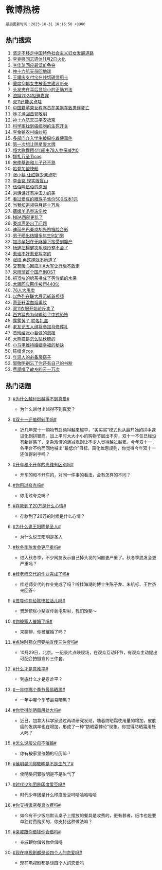 # 微博热榜

`最后更新时间：2023-10-31 16:16:50 +0800`

## 热门搜索

1. [坚定不移走中国特色社会主义妇女发展道路](https://m.weibo.cn/search?containerid=100103type%3D1%26t%3D10%26q%3D%23%E5%9D%9A%E5%AE%9A%E4%B8%8D%E7%A7%BB%E8%B5%B0%E4%B8%AD%E5%9B%BD%E7%89%B9%E8%89%B2%E7%A4%BE%E4%BC%9A%E4%B8%BB%E4%B9%89%E5%A6%87%E5%A5%B3%E5%8F%91%E5%B1%95%E9%81%93%E8%B7%AF%23&stream_entry_id=51&isnewpage=1&extparam=seat%3D1%26filter_type%3Drealtimehot%26dgr%3D0%26stream_entry_id%3D51%26q%3D%2523%25E5%259D%259A%25E5%25AE%259A%25E4%25B8%258D%25E7%25A7%25BB%25E8%25B5%25B0%25E4%25B8%25AD%25E5%259B%25BD%25E7%2589%25B9%25E8%2589%25B2%25E7%25A4%25BE%25E4%25BC%259A%25E4%25B8%25BB%25E4%25B9%2589%25E5%25A6%2587%25E5%25A5%25B3%25E5%258F%2591%25E5%25B1%2595%25E9%2581%2593%25E8%25B7%25AF%2523%26c_type%3D51%26pos%3D0%26cate%3D10103%26display_time%3D1698740208%26pre_seqid%3D169874020829501622756)
1. [李克强同志遗体11月2日火化](https://m.weibo.cn/search?containerid=100103type%3D1%26t%3D10%26q%3D%23%E6%9D%8E%E5%85%8B%E5%BC%BA%E5%90%8C%E5%BF%97%E9%81%97%E4%BD%9311%E6%9C%882%E6%97%A5%E7%81%AB%E5%8C%96%23&stream_entry_id=31&isnewpage=1&extparam=seat%3D1%26band_rank%3D1%26q%3D%2523%25E6%259D%258E%25E5%2585%258B%25E5%25BC%25BA%25E5%2590%258C%25E5%25BF%2597%25E9%2581%2597%25E4%25BD%259311%25E6%259C%25882%25E6%2597%25A5%25E7%2581%25AB%25E5%258C%2596%2523%26c_type%3D31%26lcate%3D5001%26cate%3D5001%26filter_type%3Drealtimehot%26stream_entry_id%3D31%26flag%3D16%26dgr%3D0%26realpos%3D1%26pos%3D0%26display_time%3D1698740208%26pre_seqid%3D169874020829501622756)
1. [李佳琦回应最低价争夺](https://m.weibo.cn/search?containerid=100103type%3D1%26t%3D10%26q%3D%23%E6%9D%8E%E4%BD%B3%E7%90%A6%E5%9B%9E%E5%BA%94%E6%9C%80%E4%BD%8E%E4%BB%B7%E4%BA%89%E5%A4%BA%23&stream_entry_id=31&isnewpage=1&extparam=seat%3D1%26band_rank%3D2%26q%3D%2523%25E6%259D%258E%25E4%25BD%25B3%25E7%2590%25A6%25E5%259B%259E%25E5%25BA%2594%25E6%259C%2580%25E4%25BD%258E%25E4%25BB%25B7%25E4%25BA%2589%25E5%25A4%25BA%2523%26c_type%3D31%26lcate%3D5001%26cate%3D5001%26filter_type%3Drealtimehot%26stream_entry_id%3D31%26flag%3D2%26dgr%3D0%26realpos%3D2%26pos%3D1%26display_time%3D1698740208%26pre_seqid%3D169874020829501622756)
1. [神十六航天员回地球](https://m.weibo.cn/search?containerid=100103type%3D1%26t%3D10%26q%3D%23%E7%A5%9E%E5%8D%81%E5%85%AD%E8%88%AA%E5%A4%A9%E5%91%98%E5%9B%9E%E5%9C%B0%E7%90%83%23&stream_entry_id=31&isnewpage=1&extparam=seat%3D1%26band_rank%3D3%26q%3D%2523%25E7%25A5%259E%25E5%258D%2581%25E5%2585%25AD%25E8%2588%25AA%25E5%25A4%25A9%25E5%2591%2598%25E5%259B%259E%25E5%259C%25B0%25E7%2590%2583%2523%26c_type%3D31%26lcate%3D5001%26cate%3D5001%26filter_type%3Drealtimehot%26stream_entry_id%3D31%26flag%3D0%26dgr%3D0%26realpos%3D3%26pos%3D2%26display_time%3D1698740208%26pre_seqid%3D169874020829501622756)
1. [王耀庆支付宝在线切磋信用卡](https://m.weibo.cn/search?containerid=100103type%3D1%26t%3D10%26q%3D%23%E7%8E%8B%E8%80%80%E5%BA%86%E6%94%AF%E4%BB%98%E5%AE%9D%E5%9C%A8%E7%BA%BF%E5%88%87%E7%A3%8B%E4%BF%A1%E7%94%A8%E5%8D%A1%23&stream_entry_id=31&isnewpage=1&extparam=seat%3D1%26band_rank%3D4%26stream_entry_id%3D31%26is_ad_pos%3D1%26c_type%3D31%26topic_ad%3D1%26lcate%3D5001%26cate%3D5001%26q%3D%2523%25E7%258E%258B%25E8%2580%2580%25E5%25BA%2586%25E6%2594%25AF%25E4%25BB%2598%25E5%25AE%259D%25E5%259C%25A8%25E7%25BA%25BF%25E5%2588%2587%25E7%25A3%258B%25E4%25BF%25A1%25E7%2594%25A8%25E5%258D%25A1%2523%26dgr%3D0%26filter_type%3Drealtimehot%26adid%3D209726%26pos%3D3%26display_time%3D1698740208%26pre_seqid%3D169874020829501622756)
1. [重度抑郁女生被医生建议断亲](https://m.weibo.cn/search?containerid=100103type%3D1%26t%3D10%26q%3D%23%E9%87%8D%E5%BA%A6%E6%8A%91%E9%83%81%E5%A5%B3%E7%94%9F%E8%A2%AB%E5%8C%BB%E7%94%9F%E5%BB%BA%E8%AE%AE%E6%96%AD%E4%BA%B2%23&stream_entry_id=31&isnewpage=1&extparam=seat%3D1%26band_rank%3D4%26q%3D%2523%25E9%2587%258D%25E5%25BA%25A6%25E6%258A%2591%25E9%2583%2581%25E5%25A5%25B3%25E7%2594%259F%25E8%25A2%25AB%25E5%258C%25BB%25E7%2594%259F%25E5%25BB%25BA%25E8%25AE%25AE%25E6%2596%25AD%25E4%25BA%25B2%2523%26c_type%3D31%26lcate%3D5001%26cate%3D5001%26filter_type%3Drealtimehot%26stream_entry_id%3D31%26flag%3D16%26dgr%3D0%26realpos%3D4%26pos%3D4%26display_time%3D1698740208%26pre_seqid%3D169874020829501622756)
1. [头发夹在耳后显脸小的正确方法](https://m.weibo.cn/search?containerid=100103type%3D1%26t%3D10%26q%3D%E5%A4%B4%E5%8F%91%E5%A4%B9%E5%9C%A8%E8%80%B3%E5%90%8E%E6%98%BE%E8%84%B8%E5%B0%8F%E7%9A%84%E6%AD%A3%E7%A1%AE%E6%96%B9%E6%B3%95&stream_entry_id=31&isnewpage=1&extparam=seat%3D1%26band_rank%3D5%26q%3D%25E5%25A4%25B4%25E5%258F%2591%25E5%25A4%25B9%25E5%259C%25A8%25E8%2580%25B3%25E5%2590%258E%25E6%2598%25BE%25E8%2584%25B8%25E5%25B0%258F%25E7%259A%2584%25E6%25AD%25A3%25E7%25A1%25AE%25E6%2596%25B9%25E6%25B3%2595%26c_type%3D31%26lcate%3D5001%26cate%3D5001%26filter_type%3Drealtimehot%26stream_entry_id%3D31%26flag%3D16%26dgr%3D0%26realpos%3D5%26pos%3D5%26display_time%3D1698740208%26pre_seqid%3D169874020829501622756)
1. [浪姐2024拟邀嘉宾](https://m.weibo.cn/search?containerid=100103type%3D1%26t%3D10%26q%3D%E6%B5%AA%E5%A7%902024%E6%8B%9F%E9%82%80%E5%98%89%E5%AE%BE&stream_entry_id=31&isnewpage=1&extparam=seat%3D1%26band_rank%3D6%26q%3D%25E6%25B5%25AA%25E5%25A7%25902024%25E6%258B%259F%25E9%2582%2580%25E5%2598%2589%25E5%25AE%25BE%26c_type%3D31%26lcate%3D5001%26cate%3D5001%26filter_type%3Drealtimehot%26stream_entry_id%3D31%26flag%3D1%26dgr%3D0%26realpos%3D6%26pos%3D6%26display_time%3D1698740208%26pre_seqid%3D169874020829501622756)
1. [双11还能买点啥](https://m.weibo.cn/search?containerid=100103type%3D1%26t%3D10%26q%3D%23%E5%8F%8C11%E8%BF%98%E8%83%BD%E4%B9%B0%E7%82%B9%E5%95%A5%23&stream_entry_id=31&isnewpage=1&extparam=seat%3D1%26band_rank%3D7%26stream_entry_id%3D31%26is_ad_pos%3D1%26c_type%3D31%26topic_ad%3D1%26lcate%3D5001%26cate%3D5001%26q%3D%2523%25E5%258F%258C11%25E8%25BF%2598%25E8%2583%25BD%25E4%25B9%25B0%25E7%2582%25B9%25E5%2595%25A5%2523%26dgr%3D0%26filter_type%3Drealtimehot%26adid%3D209802%26pos%3D7%26display_time%3D1698740208%26pre_seqid%3D169874020829501622756)
1. [中国籍苹果女程序员在美飙车致男伴死亡](https://m.weibo.cn/search?containerid=100103type%3D1%26t%3D10%26q%3D%23%E4%B8%AD%E5%9B%BD%E7%B1%8D%E8%8B%B9%E6%9E%9C%E5%A5%B3%E7%A8%8B%E5%BA%8F%E5%91%98%E5%9C%A8%E7%BE%8E%E9%A3%99%E8%BD%A6%E8%87%B4%E7%94%B7%E4%BC%B4%E6%AD%BB%E4%BA%A1%23&stream_entry_id=31&isnewpage=1&extparam=seat%3D1%26band_rank%3D7%26q%3D%2523%25E4%25B8%25AD%25E5%259B%25BD%25E7%25B1%258D%25E8%258B%25B9%25E6%259E%259C%25E5%25A5%25B3%25E7%25A8%258B%25E5%25BA%258F%25E5%2591%2598%25E5%259C%25A8%25E7%25BE%258E%25E9%25A3%2599%25E8%25BD%25A6%25E8%2587%25B4%25E7%2594%25B7%25E4%25BC%25B4%25E6%25AD%25BB%25E4%25BA%25A1%2523%26c_type%3D31%26lcate%3D5001%26cate%3D5001%26filter_type%3Drealtimehot%26stream_entry_id%3D31%26flag%3D0%26dgr%3D0%26realpos%3D7%26pos%3D8%26display_time%3D1698740208%26pre_seqid%3D169874020829501622756)
1. [林子烨回击郭敬明](https://m.weibo.cn/search?containerid=100103type%3D1%26t%3D10%26q%3D%23%E6%9E%97%E5%AD%90%E7%83%A8%E5%9B%9E%E5%87%BB%E9%83%AD%E6%95%AC%E6%98%8E%23&stream_entry_id=31&isnewpage=1&extparam=seat%3D1%26band_rank%3D8%26q%3D%2523%25E6%259E%2597%25E5%25AD%2590%25E7%2583%25A8%25E5%259B%259E%25E5%2587%25BB%25E9%2583%25AD%25E6%2595%25AC%25E6%2598%258E%2523%26c_type%3D31%26lcate%3D5001%26cate%3D5001%26filter_type%3Drealtimehot%26stream_entry_id%3D31%26flag%3D1%26dgr%3D0%26realpos%3D8%26pos%3D9%26display_time%3D1698740208%26pre_seqid%3D169874020829501622756)
1. [神十六航天员平安抵京](https://m.weibo.cn/search?containerid=100103type%3D1%26t%3D10%26q%3D%23%E7%A5%9E%E5%8D%81%E5%85%AD%E8%88%AA%E5%A4%A9%E5%91%98%E5%B9%B3%E5%AE%89%E6%8A%B5%E4%BA%AC%23&stream_entry_id=31&isnewpage=1&extparam=seat%3D1%26band_rank%3D9%26q%3D%2523%25E7%25A5%259E%25E5%258D%2581%25E5%2585%25AD%25E8%2588%25AA%25E5%25A4%25A9%25E5%2591%2598%25E5%25B9%25B3%25E5%25AE%2589%25E6%258A%25B5%25E4%25BA%25AC%2523%26c_type%3D31%26lcate%3D5001%26cate%3D5001%26filter_type%3Drealtimehot%26stream_entry_id%3D31%26flag%3D1%26dgr%3D0%26realpos%3D9%26pos%3D10%26display_time%3D1698740208%26pre_seqid%3D169874020829501622756)
1. [科学家找到癌细胞的生死开关](https://m.weibo.cn/search?containerid=100103type%3D1%26t%3D10%26q%3D%23%E7%A7%91%E5%AD%A6%E5%AE%B6%E6%89%BE%E5%88%B0%E7%99%8C%E7%BB%86%E8%83%9E%E7%9A%84%E7%94%9F%E6%AD%BB%E5%BC%80%E5%85%B3%23&stream_entry_id=31&isnewpage=1&extparam=seat%3D1%26band_rank%3D10%26q%3D%2523%25E7%25A7%2591%25E5%25AD%25A6%25E5%25AE%25B6%25E6%2589%25BE%25E5%2588%25B0%25E7%2599%258C%25E7%25BB%2586%25E8%2583%259E%25E7%259A%2584%25E7%2594%259F%25E6%25AD%25BB%25E5%25BC%2580%25E5%2585%25B3%2523%26c_type%3D31%26lcate%3D5001%26cate%3D5001%26filter_type%3Drealtimehot%26stream_entry_id%3D31%26flag%3D0%26dgr%3D0%26realpos%3D10%26pos%3D11%26display_time%3D1698740208%26pre_seqid%3D169874020829501622756)
1. [李金铭农村婚纱照](https://m.weibo.cn/search?containerid=100103type%3D1%26t%3D10%26q%3D%23%E6%9D%8E%E9%87%91%E9%93%AD%E5%86%9C%E6%9D%91%E5%A9%9A%E7%BA%B1%E7%85%A7%23&stream_entry_id=31&isnewpage=1&extparam=seat%3D1%26band_rank%3D11%26q%3D%2523%25E6%259D%258E%25E9%2587%2591%25E9%2593%25AD%25E5%2586%259C%25E6%259D%2591%25E5%25A9%259A%25E7%25BA%25B1%25E7%2585%25A7%2523%26c_type%3D31%26lcate%3D5001%26cate%3D5001%26filter_type%3Drealtimehot%26stream_entry_id%3D31%26flag%3D2%26dgr%3D0%26realpos%3D11%26pos%3D12%26display_time%3D1698740208%26pre_seqid%3D169874020829501622756)
1. [多部门介入学生被逼吃粪便事件](https://m.weibo.cn/search?containerid=100103type%3D1%26t%3D10%26q%3D%23%E5%A4%9A%E9%83%A8%E9%97%A8%E4%BB%8B%E5%85%A5%E5%AD%A6%E7%94%9F%E8%A2%AB%E9%80%BC%E5%90%83%E7%B2%AA%E4%BE%BF%E4%BA%8B%E4%BB%B6%23&stream_entry_id=31&isnewpage=1&extparam=seat%3D1%26band_rank%3D12%26q%3D%2523%25E5%25A4%259A%25E9%2583%25A8%25E9%2597%25A8%25E4%25BB%258B%25E5%2585%25A5%25E5%25AD%25A6%25E7%2594%259F%25E8%25A2%25AB%25E9%2580%25BC%25E5%2590%2583%25E7%25B2%25AA%25E4%25BE%25BF%25E4%25BA%258B%25E4%25BB%25B6%2523%26c_type%3D31%26lcate%3D5001%26cate%3D5001%26filter_type%3Drealtimehot%26stream_entry_id%3D31%26flag%3D2%26dgr%3D0%26realpos%3D12%26pos%3D13%26display_time%3D1698740208%26pre_seqid%3D169874020829501622756)
1. [第一次想让明星耍大牌](https://m.weibo.cn/search?containerid=100103type%3D1%26t%3D10%26q%3D%23%E7%AC%AC%E4%B8%80%E6%AC%A1%E6%83%B3%E8%AE%A9%E6%98%8E%E6%98%9F%E8%80%8D%E5%A4%A7%E7%89%8C%23&stream_entry_id=31&isnewpage=1&extparam=seat%3D1%26band_rank%3D13%26q%3D%2523%25E7%25AC%25AC%25E4%25B8%2580%25E6%25AC%25A1%25E6%2583%25B3%25E8%25AE%25A9%25E6%2598%258E%25E6%2598%259F%25E8%2580%258D%25E5%25A4%25A7%25E7%2589%258C%2523%26c_type%3D31%26lcate%3D5001%26cate%3D5001%26filter_type%3Drealtimehot%26stream_entry_id%3D31%26flag%3D2%26dgr%3D0%26realpos%3D13%26pos%3D14%26display_time%3D1698740208%26pre_seqid%3D169874020829501622756)
1. [恒大歌舞团4年间由78人参保减为0](https://m.weibo.cn/search?containerid=100103type%3D1%26t%3D10%26q%3D%23%E6%81%92%E5%A4%A7%E6%AD%8C%E8%88%9E%E5%9B%A24%E5%B9%B4%E9%97%B4%E7%94%B178%E4%BA%BA%E5%8F%82%E4%BF%9D%E5%87%8F%E4%B8%BA0%23&stream_entry_id=31&isnewpage=1&extparam=seat%3D1%26band_rank%3D14%26q%3D%2523%25E6%2581%2592%25E5%25A4%25A7%25E6%25AD%258C%25E8%2588%259E%25E5%259B%25A24%25E5%25B9%25B4%25E9%2597%25B4%25E7%2594%25B178%25E4%25BA%25BA%25E5%258F%2582%25E4%25BF%259D%25E5%2587%258F%25E4%25B8%25BA0%2523%26c_type%3D31%26lcate%3D5001%26cate%3D5001%26filter_type%3Drealtimehot%26stream_entry_id%3D31%26flag%3D1%26dgr%3D0%26realpos%3D14%26pos%3D15%26display_time%3D1698740208%26pre_seqid%3D169874020829501622756)
1. [娜扎万圣节cos](https://m.weibo.cn/search?containerid=100103type%3D1%26t%3D10%26q%3D%23%E5%A8%9C%E6%89%8E%E4%B8%87%E5%9C%A3%E8%8A%82cos%23&stream_entry_id=31&isnewpage=1&extparam=seat%3D1%26band_rank%3D15%26q%3D%2523%25E5%25A8%259C%25E6%2589%258E%25E4%25B8%2587%25E5%259C%25A3%25E8%258A%2582cos%2523%26c_type%3D31%26lcate%3D5001%26cate%3D5001%26filter_type%3Drealtimehot%26stream_entry_id%3D31%26flag%3D1%26dgr%3D0%26realpos%3D15%26pos%3D16%26display_time%3D1698740208%26pre_seqid%3D169874020829501622756)
1. [宋仲基说和儿子还不熟](https://m.weibo.cn/search?containerid=100103type%3D1%26t%3D10%26q%3D%23%E5%AE%8B%E4%BB%B2%E5%9F%BA%E8%AF%B4%E5%92%8C%E5%84%BF%E5%AD%90%E8%BF%98%E4%B8%8D%E7%86%9F%23&stream_entry_id=31&isnewpage=1&extparam=seat%3D1%26band_rank%3D16%26q%3D%2523%25E5%25AE%258B%25E4%25BB%25B2%25E5%259F%25BA%25E8%25AF%25B4%25E5%2592%258C%25E5%2584%25BF%25E5%25AD%2590%25E8%25BF%2598%25E4%25B8%258D%25E7%2586%259F%2523%26c_type%3D31%26lcate%3D5001%26cate%3D5001%26filter_type%3Drealtimehot%26stream_entry_id%3D31%26flag%3D2%26dgr%3D0%26realpos%3D16%26pos%3D17%26display_time%3D1698740208%26pre_seqid%3D169874020829501622756)
1. [哈登加盟快船](https://m.weibo.cn/search?containerid=100103type%3D1%26t%3D10%26q%3D%23%E5%93%88%E7%99%BB%E5%8A%A0%E7%9B%9F%E5%BF%AB%E8%88%B9%23&stream_entry_id=31&isnewpage=1&extparam=seat%3D1%26band_rank%3D17%26q%3D%2523%25E5%2593%2588%25E7%2599%25BB%25E5%258A%25A0%25E7%259B%259F%25E5%25BF%25AB%25E8%2588%25B9%2523%26c_type%3D31%26lcate%3D5001%26cate%3D5001%26filter_type%3Drealtimehot%26stream_entry_id%3D31%26flag%3D0%26dgr%3D0%26realpos%3D17%26pos%3D18%26display_time%3D1698740208%26pre_seqid%3D169874020829501622756)
1. [张小斐 让红姐少亲点吧](https://m.weibo.cn/search?containerid=100103type%3D1%26t%3D10%26q%3D%E5%BC%A0%E5%B0%8F%E6%96%90+%E8%AE%A9%E7%BA%A2%E5%A7%90%E5%B0%91%E4%BA%B2%E7%82%B9%E5%90%A7&stream_entry_id=31&isnewpage=1&extparam=seat%3D1%26band_rank%3D18%26q%3D%25E5%25BC%25A0%25E5%25B0%258F%25E6%2596%2590%2520%25E8%25AE%25A9%25E7%25BA%25A2%25E5%25A7%2590%25E5%25B0%2591%25E4%25BA%25B2%25E7%2582%25B9%25E5%2590%25A7%26c_type%3D31%26lcate%3D5001%26cate%3D5001%26filter_type%3Drealtimehot%26stream_entry_id%3D31%26flag%3D0%26dgr%3D0%26realpos%3D18%26pos%3D19%26display_time%3D1698740208%26pre_seqid%3D169874020829501622756)
1. [李金铭 现实版盲山](https://m.weibo.cn/search?containerid=100103type%3D1%26t%3D10%26q%3D%E6%9D%8E%E9%87%91%E9%93%AD+%E7%8E%B0%E5%AE%9E%E7%89%88%E7%9B%B2%E5%B1%B1&stream_entry_id=31&isnewpage=1&extparam=seat%3D1%26band_rank%3D19%26q%3D%25E6%259D%258E%25E9%2587%2591%25E9%2593%25AD%2520%25E7%258E%25B0%25E5%25AE%259E%25E7%2589%2588%25E7%259B%25B2%25E5%25B1%25B1%26c_type%3D31%26lcate%3D5001%26cate%3D5001%26filter_type%3Drealtimehot%26stream_entry_id%3D31%26flag%3D0%26dgr%3D0%26realpos%3D19%26pos%3D20%26display_time%3D1698740208%26pre_seqid%3D169874020829501622756)
1. [伍佰叫伍佰的原因](https://m.weibo.cn/search?containerid=100103type%3D1%26t%3D10%26q%3D%E4%BC%8D%E4%BD%B0%E5%8F%AB%E4%BC%8D%E4%BD%B0%E7%9A%84%E5%8E%9F%E5%9B%A0&stream_entry_id=31&isnewpage=1&extparam=seat%3D1%26band_rank%3D20%26q%3D%25E4%25BC%258D%25E4%25BD%25B0%25E5%258F%25AB%25E4%25BC%258D%25E4%25BD%25B0%25E7%259A%2584%25E5%258E%259F%25E5%259B%25A0%26c_type%3D31%26lcate%3D5001%26cate%3D5001%26filter_type%3Drealtimehot%26stream_entry_id%3D31%26flag%3D1%26dgr%3D0%26realpos%3D20%26pos%3D21%26display_time%3D1698740208%26pre_seqid%3D169874020829501622756)
1. [刘诗诗好有冲击力的美](https://m.weibo.cn/search?containerid=100103type%3D1%26t%3D10%26q%3D%23%E5%88%98%E8%AF%97%E8%AF%97%E5%A5%BD%E6%9C%89%E5%86%B2%E5%87%BB%E5%8A%9B%E7%9A%84%E7%BE%8E%23&stream_entry_id=31&isnewpage=1&extparam=seat%3D1%26band_rank%3D21%26q%3D%2523%25E5%2588%2598%25E8%25AF%2597%25E8%25AF%2597%25E5%25A5%25BD%25E6%259C%2589%25E5%2586%25B2%25E5%2587%25BB%25E5%258A%259B%25E7%259A%2584%25E7%25BE%258E%2523%26c_type%3D31%26lcate%3D5001%26cate%3D5001%26filter_type%3Drealtimehot%26stream_entry_id%3D31%26flag%3D1%26dgr%3D0%26realpos%3D21%26pos%3D22%26display_time%3D1698740208%26pre_seqid%3D169874020829501622756)
1. [看过爱豆的眼珠子售价500成本1元](https://m.weibo.cn/search?containerid=100103type%3D1%26t%3D10%26q%3D%23%E7%9C%8B%E8%BF%87%E7%88%B1%E8%B1%86%E7%9A%84%E7%9C%BC%E7%8F%A0%E5%AD%90%E5%94%AE%E4%BB%B7500%E6%88%90%E6%9C%AC1%E5%85%83%23&stream_entry_id=31&isnewpage=1&extparam=seat%3D1%26band_rank%3D22%26q%3D%2523%25E7%259C%258B%25E8%25BF%2587%25E7%2588%25B1%25E8%25B1%2586%25E7%259A%2584%25E7%259C%25BC%25E7%258F%25A0%25E5%25AD%2590%25E5%2594%25AE%25E4%25BB%25B7500%25E6%2588%2590%25E6%259C%25AC1%25E5%2585%2583%2523%26c_type%3D31%26lcate%3D5001%26cate%3D5001%26filter_type%3Drealtimehot%26stream_entry_id%3D31%26flag%3D1%26dgr%3D0%26realpos%3D22%26pos%3D23%26display_time%3D1698740208%26pre_seqid%3D169874020829501622756)
1. [当我知道领导月薪十万后](https://m.weibo.cn/search?containerid=100103type%3D1%26t%3D10%26q%3D%23%E5%BD%93%E6%88%91%E7%9F%A5%E9%81%93%E9%A2%86%E5%AF%BC%E6%9C%88%E8%96%AA%E5%8D%81%E4%B8%87%E5%90%8E%23&stream_entry_id=31&isnewpage=1&extparam=seat%3D1%26band_rank%3D23%26q%3D%2523%25E5%25BD%2593%25E6%2588%2591%25E7%259F%25A5%25E9%2581%2593%25E9%25A2%2586%25E5%25AF%25BC%25E6%259C%2588%25E8%2596%25AA%25E5%258D%2581%25E4%25B8%2587%25E5%2590%258E%2523%26c_type%3D31%26lcate%3D5001%26cate%3D5001%26filter_type%3Drealtimehot%26stream_entry_id%3D31%26flag%3D0%26dgr%3D0%26realpos%3D23%26pos%3D24%26display_time%3D1698740208%26pre_seqid%3D169874020829501622756)
1. [唐嫣羊毛卷冻伤妆](https://m.weibo.cn/search?containerid=100103type%3D1%26t%3D10%26q%3D%23%E5%94%90%E5%AB%A3%E7%BE%8A%E6%AF%9B%E5%8D%B7%E5%86%BB%E4%BC%A4%E5%A6%86%23&stream_entry_id=31&isnewpage=1&extparam=seat%3D1%26band_rank%3D24%26q%3D%2523%25E5%2594%2590%25E5%25AB%25A3%25E7%25BE%258A%25E6%25AF%259B%25E5%258D%25B7%25E5%2586%25BB%25E4%25BC%25A4%25E5%25A6%2586%2523%26c_type%3D31%26lcate%3D5001%26cate%3D5001%26filter_type%3Drealtimehot%26stream_entry_id%3D31%26flag%3D1%26dgr%3D0%26realpos%3D24%26pos%3D25%26display_time%3D1698740208%26pre_seqid%3D169874020829501622756)
1. [NBA西部更乱了](https://m.weibo.cn/search?containerid=100103type%3D1%26t%3D10%26q%3D%23NBA%E8%A5%BF%E9%83%A8%E6%9B%B4%E4%B9%B1%E4%BA%86%23&stream_entry_id=31&isnewpage=1&extparam=seat%3D1%26band_rank%3D25%26q%3D%2523NBA%25E8%25A5%25BF%25E9%2583%25A8%25E6%259B%25B4%25E4%25B9%25B1%25E4%25BA%2586%2523%26c_type%3D31%26lcate%3D5001%26cate%3D5001%26filter_type%3Drealtimehot%26stream_entry_id%3D31%26flag%3D1%26dgr%3D0%26realpos%3D25%26pos%3D26%26display_time%3D1698740208%26pre_seqid%3D169874020829501622756)
1. [秦岚声带出了问题](https://m.weibo.cn/search?containerid=100103type%3D1%26t%3D10%26q%3D%23%E7%A7%A6%E5%B2%9A%E5%A3%B0%E5%B8%A6%E5%87%BA%E4%BA%86%E9%97%AE%E9%A2%98%23&stream_entry_id=31&isnewpage=1&extparam=seat%3D1%26band_rank%3D26%26q%3D%2523%25E7%25A7%25A6%25E5%25B2%259A%25E5%25A3%25B0%25E5%25B8%25A6%25E5%2587%25BA%25E4%25BA%2586%25E9%2597%25AE%25E9%25A2%2598%2523%26c_type%3D31%26lcate%3D5001%26cate%3D5001%26filter_type%3Drealtimehot%26stream_entry_id%3D31%26flag%3D0%26dgr%3D0%26realpos%3D26%26pos%3D27%26display_time%3D1698740208%26pre_seqid%3D169874020829501622756)
1. [迪丽热巴秦岚胡先煦挡脸合影](https://m.weibo.cn/search?containerid=100103type%3D1%26t%3D10%26q%3D%23%E8%BF%AA%E4%B8%BD%E7%83%AD%E5%B7%B4%E7%A7%A6%E5%B2%9A%E8%83%A1%E5%85%88%E7%85%A6%E6%8C%A1%E8%84%B8%E5%90%88%E5%BD%B1%23&stream_entry_id=31&isnewpage=1&extparam=seat%3D1%26band_rank%3D27%26q%3D%2523%25E8%25BF%25AA%25E4%25B8%25BD%25E7%2583%25AD%25E5%25B7%25B4%25E7%25A7%25A6%25E5%25B2%259A%25E8%2583%25A1%25E5%2585%2588%25E7%2585%25A6%25E6%258C%25A1%25E8%2584%25B8%25E5%2590%2588%25E5%25BD%25B1%2523%26c_type%3D31%26lcate%3D5001%26cate%3D5001%26filter_type%3Drealtimehot%26stream_entry_id%3D31%26flag%3D1%26dgr%3D0%26realpos%3D27%26pos%3D28%26display_time%3D1698740208%26pre_seqid%3D169874020829501622756)
1. [男子晒出结婚多年生9女1男](https://m.weibo.cn/search?containerid=100103type%3D1%26t%3D10%26q%3D%23%E7%94%B7%E5%AD%90%E6%99%92%E5%87%BA%E7%BB%93%E5%A9%9A%E5%A4%9A%E5%B9%B4%E7%94%9F9%E5%A5%B31%E7%94%B7%23&stream_entry_id=31&isnewpage=1&extparam=seat%3D1%26band_rank%3D28%26q%3D%2523%25E7%2594%25B7%25E5%25AD%2590%25E6%2599%2592%25E5%2587%25BA%25E7%25BB%2593%25E5%25A9%259A%25E5%25A4%259A%25E5%25B9%25B4%25E7%2594%259F9%25E5%25A5%25B31%25E7%2594%25B7%2523%26c_type%3D31%26lcate%3D5001%26cate%3D5001%26filter_type%3Drealtimehot%26stream_entry_id%3D31%26flag%3D0%26dgr%3D0%26realpos%3D28%26pos%3D29%26display_time%3D1698740208%26pre_seqid%3D169874020829501622756)
1. [加沙孕妇在无麻醉下接受剖腹产](https://m.weibo.cn/search?containerid=100103type%3D1%26t%3D10%26q%3D%23%E5%8A%A0%E6%B2%99%E5%AD%95%E5%A6%87%E5%9C%A8%E6%97%A0%E9%BA%BB%E9%86%89%E4%B8%8B%E6%8E%A5%E5%8F%97%E5%89%96%E8%85%B9%E4%BA%A7%23&stream_entry_id=31&isnewpage=1&extparam=seat%3D1%26band_rank%3D29%26q%3D%2523%25E5%258A%25A0%25E6%25B2%2599%25E5%25AD%2595%25E5%25A6%2587%25E5%259C%25A8%25E6%2597%25A0%25E9%25BA%25BB%25E9%2586%2589%25E4%25B8%258B%25E6%258E%25A5%25E5%258F%2597%25E5%2589%2596%25E8%2585%25B9%25E4%25BA%25A7%2523%26c_type%3D31%26lcate%3D5001%26cate%3D5001%26filter_type%3Drealtimehot%26stream_entry_id%3D31%26flag%3D0%26dgr%3D0%26realpos%3D29%26pos%3D30%26display_time%3D1698740208%26pre_seqid%3D169874020829501622756)
1. [杨迪把檀健次毛晓彤整不会了](https://m.weibo.cn/search?containerid=100103type%3D1%26t%3D10%26q%3D%23%E6%9D%A8%E8%BF%AA%E6%8A%8A%E6%AA%80%E5%81%A5%E6%AC%A1%E6%AF%9B%E6%99%93%E5%BD%A4%E6%95%B4%E4%B8%8D%E4%BC%9A%E4%BA%86%23&stream_entry_id=31&isnewpage=1&extparam=seat%3D1%26band_rank%3D30%26q%3D%2523%25E6%259D%25A8%25E8%25BF%25AA%25E6%258A%258A%25E6%25AA%2580%25E5%2581%25A5%25E6%25AC%25A1%25E6%25AF%259B%25E6%2599%2593%25E5%25BD%25A4%25E6%2595%25B4%25E4%25B8%258D%25E4%25BC%259A%25E4%25BA%2586%2523%26c_type%3D31%26lcate%3D5001%26cate%3D5001%26filter_type%3Drealtimehot%26stream_entry_id%3D31%26flag%3D1%26dgr%3D0%26realpos%3D30%26pos%3D31%26display_time%3D1698740208%26pre_seqid%3D169874020829501622756)
1. [惹谁不好惹爱写字的](https://m.weibo.cn/search?containerid=100103type%3D1%26t%3D10%26q%3D%23%E6%83%B9%E8%B0%81%E4%B8%8D%E5%A5%BD%E6%83%B9%E7%88%B1%E5%86%99%E5%AD%97%E7%9A%84%23&stream_entry_id=31&isnewpage=1&extparam=seat%3D1%26band_rank%3D31%26q%3D%2523%25E6%2583%25B9%25E8%25B0%2581%25E4%25B8%258D%25E5%25A5%25BD%25E6%2583%25B9%25E7%2588%25B1%25E5%2586%2599%25E5%25AD%2597%25E7%259A%2584%2523%26c_type%3D31%26lcate%3D5001%26cate%3D5001%26filter_type%3Drealtimehot%26stream_entry_id%3D31%26flag%3D1%26dgr%3D0%26realpos%3D31%26pos%3D32%26display_time%3D1698740208%26pre_seqid%3D169874020829501622756)
1. [张硕 再这样就不地道了](https://m.weibo.cn/search?containerid=100103type%3D1%26t%3D10%26q%3D%E5%BC%A0%E7%A1%95+%E5%86%8D%E8%BF%99%E6%A0%B7%E5%B0%B1%E4%B8%8D%E5%9C%B0%E9%81%93%E4%BA%86&stream_entry_id=31&isnewpage=1&extparam=seat%3D1%26band_rank%3D32%26q%3D%25E5%25BC%25A0%25E7%25A1%2595%2520%25E5%2586%258D%25E8%25BF%2599%25E6%25A0%25B7%25E5%25B0%25B1%25E4%25B8%258D%25E5%259C%25B0%25E9%2581%2593%25E4%25BA%2586%26c_type%3D31%26lcate%3D5001%26cate%3D5001%26filter_type%3Drealtimehot%26stream_entry_id%3D31%26flag%3D1%26dgr%3D0%26realpos%3D32%26pos%3D33%26display_time%3D1698740208%26pre_seqid%3D169874020829501622756)
1. [交警暖心回应川A大军让行后不敢走](https://m.weibo.cn/search?containerid=100103type%3D1%26t%3D10%26q%3D%23%E4%BA%A4%E8%AD%A6%E6%9A%96%E5%BF%83%E5%9B%9E%E5%BA%94%E5%B7%9DA%E5%A4%A7%E5%86%9B%E8%AE%A9%E8%A1%8C%E5%90%8E%E4%B8%8D%E6%95%A2%E8%B5%B0%23&stream_entry_id=31&isnewpage=1&extparam=seat%3D1%26band_rank%3D33%26q%3D%2523%25E4%25BA%25A4%25E8%25AD%25A6%25E6%259A%2596%25E5%25BF%2583%25E5%259B%259E%25E5%25BA%2594%25E5%25B7%259DA%25E5%25A4%25A7%25E5%2586%259B%25E8%25AE%25A9%25E8%25A1%258C%25E5%2590%258E%25E4%25B8%258D%25E6%2595%25A2%25E8%25B5%25B0%2523%26c_type%3D31%26lcate%3D5001%26cate%3D5001%26filter_type%3Drealtimehot%26stream_entry_id%3D31%26flag%3D32768%26dgr%3D0%26realpos%3D33%26pos%3D34%26display_time%3D1698740208%26pre_seqid%3D169874020829501622756)
1. [宋雨琦首个国产剧OST](https://m.weibo.cn/search?containerid=100103type%3D1%26t%3D10%26q%3D%23%E5%AE%8B%E9%9B%A8%E7%90%A6%E9%A6%96%E4%B8%AA%E5%9B%BD%E4%BA%A7%E5%89%A7OST%23&stream_entry_id=31&isnewpage=1&extparam=seat%3D1%26band_rank%3D34%26q%3D%2523%25E5%25AE%258B%25E9%259B%25A8%25E7%2590%25A6%25E9%25A6%2596%25E4%25B8%25AA%25E5%259B%25BD%25E4%25BA%25A7%25E5%2589%25A7OST%2523%26c_type%3D31%26lcate%3D5001%26cate%3D5001%26filter_type%3Drealtimehot%26stream_entry_id%3D31%26flag%3D1%26dgr%3D0%26realpos%3D34%26pos%3D35%26display_time%3D1698740208%26pre_seqid%3D169874020829501622756)
1. [把15块的奶茶换成了等价值的水果](https://m.weibo.cn/search?containerid=100103type%3D1%26t%3D10%26q%3D%23%E6%8A%8A15%E5%9D%97%E7%9A%84%E5%A5%B6%E8%8C%B6%E6%8D%A2%E6%88%90%E4%BA%86%E7%AD%89%E4%BB%B7%E5%80%BC%E7%9A%84%E6%B0%B4%E6%9E%9C%23&stream_entry_id=31&isnewpage=1&extparam=seat%3D1%26band_rank%3D35%26q%3D%2523%25E6%258A%258A15%25E5%259D%2597%25E7%259A%2584%25E5%25A5%25B6%25E8%258C%25B6%25E6%258D%25A2%25E6%2588%2590%25E4%25BA%2586%25E7%25AD%2589%25E4%25BB%25B7%25E5%2580%25BC%25E7%259A%2584%25E6%25B0%25B4%25E6%259E%259C%2523%26c_type%3D31%26lcate%3D5001%26cate%3D5001%26filter_type%3Drealtimehot%26stream_entry_id%3D31%26flag%3D0%26dgr%3D0%26realpos%3D35%26pos%3D36%26display_time%3D1698740208%26pre_seqid%3D169874020829501622756)
1. [大疆回应网传被罚440亿](https://m.weibo.cn/search?containerid=100103type%3D1%26t%3D10%26q%3D%23%E5%A4%A7%E7%96%86%E5%9B%9E%E5%BA%94%E7%BD%91%E4%BC%A0%E8%A2%AB%E7%BD%9A440%E4%BA%BF%23&stream_entry_id=31&isnewpage=1&extparam=seat%3D1%26band_rank%3D36%26q%3D%2523%25E5%25A4%25A7%25E7%2596%2586%25E5%259B%259E%25E5%25BA%2594%25E7%25BD%2591%25E4%25BC%25A0%25E8%25A2%25AB%25E7%25BD%259A440%25E4%25BA%25BF%2523%26c_type%3D31%26lcate%3D5001%26cate%3D5001%26filter_type%3Drealtimehot%26stream_entry_id%3D31%26flag%3D0%26dgr%3D0%26realpos%3D36%26pos%3D37%26display_time%3D1698740208%26pre_seqid%3D169874020829501622756)
1. [76人大甩卖](https://m.weibo.cn/search?containerid=100103type%3D1%26t%3D10%26q%3D%2376%E4%BA%BA%E5%A4%A7%E7%94%A9%E5%8D%96%23&stream_entry_id=31&isnewpage=1&extparam=seat%3D1%26band_rank%3D37%26q%3D%252376%25E4%25BA%25BA%25E5%25A4%25A7%25E7%2594%25A9%25E5%258D%2596%2523%26c_type%3D31%26lcate%3D5001%26cate%3D5001%26filter_type%3Drealtimehot%26stream_entry_id%3D31%26flag%3D1%26dgr%3D0%26realpos%3D37%26pos%3D38%26display_time%3D1698740208%26pre_seqid%3D169874020829501622756)
1. [以色列在联大展示斩首视频](https://m.weibo.cn/search?containerid=100103type%3D1%26t%3D10%26q%3D%23%E4%BB%A5%E8%89%B2%E5%88%97%E5%9C%A8%E8%81%94%E5%A4%A7%E5%B1%95%E7%A4%BA%E6%96%A9%E9%A6%96%E8%A7%86%E9%A2%91%23&stream_entry_id=31&isnewpage=1&extparam=seat%3D1%26band_rank%3D38%26q%3D%2523%25E4%25BB%25A5%25E8%2589%25B2%25E5%2588%2597%25E5%259C%25A8%25E8%2581%2594%25E5%25A4%25A7%25E5%25B1%2595%25E7%25A4%25BA%25E6%2596%25A9%25E9%25A6%2596%25E8%25A7%2586%25E9%25A2%2591%2523%26c_type%3D31%26lcate%3D5001%26cate%3D5001%26filter_type%3Drealtimehot%26stream_entry_id%3D31%26flag%3D1%26dgr%3D0%26realpos%3D38%26pos%3D39%26display_time%3D1698740208%26pre_seqid%3D169874020829501622756)
1. [萧亚轩混血烟熏妆](https://m.weibo.cn/search?containerid=100103type%3D1%26t%3D10%26q%3D%E8%90%A7%E4%BA%9A%E8%BD%A9%E6%B7%B7%E8%A1%80%E7%83%9F%E7%86%8F%E5%A6%86&stream_entry_id=31&isnewpage=1&extparam=seat%3D1%26band_rank%3D39%26q%3D%25E8%2590%25A7%25E4%25BA%259A%25E8%25BD%25A9%25E6%25B7%25B7%25E8%25A1%2580%25E7%2583%259F%25E7%2586%258F%25E5%25A6%2586%26c_type%3D31%26lcate%3D5001%26cate%3D5001%26filter_type%3Drealtimehot%26stream_entry_id%3D31%26flag%3D0%26dgr%3D0%26realpos%3D39%26pos%3D40%26display_time%3D1698740208%26pre_seqid%3D169874020829501622756)
1. [双11衣服开始论斤卖了](https://m.weibo.cn/search?containerid=100103type%3D1%26t%3D10%26q%3D%23%E5%8F%8C11%E8%A1%A3%E6%9C%8D%E5%BC%80%E5%A7%8B%E8%AE%BA%E6%96%A4%E5%8D%96%E4%BA%86%23&stream_entry_id=31&isnewpage=1&extparam=seat%3D1%26band_rank%3D40%26stream_entry_id%3D31%26c_type%3D31%26lcate%3D5001%26cate%3D5001%26realpos%3D40%26pos%3D41%26flag%3D0%26dgr%3D0%26q%3D%2523%25E5%258F%258C11%25E8%25A1%25A3%25E6%259C%258D%25E5%25BC%2580%25E5%25A7%258B%25E8%25AE%25BA%25E6%2596%25A4%25E5%258D%2596%25E4%25BA%2586%2523%26adid%3D209879%26filter_type%3Drealtimehot%26display_time%3D1698740208%26pre_seqid%3D169874020829501622756)
1. [西方猛鬼为何输给了中式恐怖](https://m.weibo.cn/search?containerid=100103type%3D1%26t%3D10%26q%3D%23%E8%A5%BF%E6%96%B9%E7%8C%9B%E9%AC%BC%E4%B8%BA%E4%BD%95%E8%BE%93%E7%BB%99%E4%BA%86%E4%B8%AD%E5%BC%8F%E6%81%90%E6%80%96%23&stream_entry_id=31&isnewpage=1&extparam=seat%3D1%26band_rank%3D41%26q%3D%2523%25E8%25A5%25BF%25E6%2596%25B9%25E7%258C%259B%25E9%25AC%25BC%25E4%25B8%25BA%25E4%25BD%2595%25E8%25BE%2593%25E7%25BB%2599%25E4%25BA%2586%25E4%25B8%25AD%25E5%25BC%258F%25E6%2581%2590%25E6%2580%2596%2523%26c_type%3D31%26lcate%3D5001%26cate%3D5001%26filter_type%3Drealtimehot%26stream_entry_id%3D31%26flag%3D0%26dgr%3D0%26realpos%3D41%26pos%3D42%26display_time%3D1698740208%26pre_seqid%3D169874020829501622756)
1. [露露黄了 联名礼盒](https://m.weibo.cn/search?containerid=100103type%3D1%26t%3D10%26q%3D%E9%9C%B2%E9%9C%B2%E9%BB%84%E4%BA%86+%E8%81%94%E5%90%8D%E7%A4%BC%E7%9B%92&stream_entry_id=31&isnewpage=1&extparam=seat%3D1%26band_rank%3D42%26q%3D%25E9%259C%25B2%25E9%259C%25B2%25E9%25BB%2584%25E4%25BA%2586%2520%25E8%2581%2594%25E5%2590%258D%25E7%25A4%25BC%25E7%259B%2592%26c_type%3D31%26lcate%3D5001%26cate%3D5001%26filter_type%3Drealtimehot%26stream_entry_id%3D31%26flag%3D0%26dgr%3D0%26realpos%3D42%26pos%3D43%26display_time%3D1698740208%26pre_seqid%3D169874020829501622756)
1. [老友记五人组将参加马修葬礼](https://m.weibo.cn/search?containerid=100103type%3D1%26t%3D10%26q%3D%23%E8%80%81%E5%8F%8B%E8%AE%B0%E4%BA%94%E4%BA%BA%E7%BB%84%E5%B0%86%E5%8F%82%E5%8A%A0%E9%A9%AC%E4%BF%AE%E8%91%AC%E7%A4%BC%23&stream_entry_id=31&isnewpage=1&extparam=seat%3D1%26band_rank%3D43%26q%3D%2523%25E8%2580%2581%25E5%258F%258B%25E8%25AE%25B0%25E4%25BA%2594%25E4%25BA%25BA%25E7%25BB%2584%25E5%25B0%2586%25E5%258F%2582%25E5%258A%25A0%25E9%25A9%25AC%25E4%25BF%25AE%25E8%2591%25AC%25E7%25A4%25BC%2523%26c_type%3D31%26lcate%3D5001%26cate%3D5001%26filter_type%3Drealtimehot%26stream_entry_id%3D31%26flag%3D1%26dgr%3D0%26realpos%3D43%26pos%3D44%26display_time%3D1698740208%26pre_seqid%3D169874020829501622756)
1. [贾玲给张小斐做的海报](https://m.weibo.cn/search?containerid=100103type%3D1%26t%3D10%26q%3D%E8%B4%BE%E7%8E%B2%E7%BB%99%E5%BC%A0%E5%B0%8F%E6%96%90%E5%81%9A%E7%9A%84%E6%B5%B7%E6%8A%A5&stream_entry_id=31&isnewpage=1&extparam=seat%3D1%26band_rank%3D44%26q%3D%25E8%25B4%25BE%25E7%258E%25B2%25E7%25BB%2599%25E5%25BC%25A0%25E5%25B0%258F%25E6%2596%2590%25E5%2581%259A%25E7%259A%2584%25E6%25B5%25B7%25E6%258A%25A5%26c_type%3D31%26lcate%3D5001%26cate%3D5001%26filter_type%3Drealtimehot%26stream_entry_id%3D31%26flag%3D1%26dgr%3D0%26realpos%3D44%26pos%3D45%26display_time%3D1698740208%26pre_seqid%3D169874020829501622756)
1. [大熊猫是怎么贴秋膘的](https://m.weibo.cn/search?containerid=100103type%3D1%26t%3D10%26q%3D%23%E5%A4%A7%E7%86%8A%E7%8C%AB%E6%98%AF%E6%80%8E%E4%B9%88%E8%B4%B4%E7%A7%8B%E8%86%98%E7%9A%84%23&stream_entry_id=31&isnewpage=1&extparam=seat%3D1%26band_rank%3D45%26q%3D%2523%25E5%25A4%25A7%25E7%2586%258A%25E7%258C%25AB%25E6%2598%25AF%25E6%2580%258E%25E4%25B9%2588%25E8%25B4%25B4%25E7%25A7%258B%25E8%2586%2598%25E7%259A%2584%2523%26c_type%3D31%26lcate%3D5001%26cate%3D5001%26filter_type%3Drealtimehot%26stream_entry_id%3D31%26flag%3D32768%26dgr%3D0%26realpos%3D45%26pos%3D46%26display_time%3D1698740208%26pre_seqid%3D169874020829501622756)
1. [小马甲维持婚姻幸福的秘诀](https://m.weibo.cn/search?containerid=100103type%3D1%26t%3D10%26q%3D%E5%B0%8F%E9%A9%AC%E7%94%B2%E7%BB%B4%E6%8C%81%E5%A9%9A%E5%A7%BB%E5%B9%B8%E7%A6%8F%E7%9A%84%E7%A7%98%E8%AF%80&stream_entry_id=31&isnewpage=1&extparam=seat%3D1%26band_rank%3D46%26q%3D%25E5%25B0%258F%25E9%25A9%25AC%25E7%2594%25B2%25E7%25BB%25B4%25E6%258C%2581%25E5%25A9%259A%25E5%25A7%25BB%25E5%25B9%25B8%25E7%25A6%258F%25E7%259A%2584%25E7%25A7%2598%25E8%25AF%2580%26c_type%3D31%26lcate%3D5001%26cate%3D5001%26filter_type%3Drealtimehot%26stream_entry_id%3D31%26flag%3D1%26dgr%3D0%26realpos%3D46%26pos%3D47%26display_time%3D1698740208%26pre_seqid%3D169874020829501622756)
1. [陈绮贞cos](https://m.weibo.cn/search?containerid=100103type%3D1%26t%3D10%26q%3D%23%E9%99%88%E7%BB%AE%E8%B4%9Ecos%23&stream_entry_id=31&isnewpage=1&extparam=seat%3D1%26band_rank%3D47%26q%3D%2523%25E9%2599%2588%25E7%25BB%25AE%25E8%25B4%259Ecos%2523%26c_type%3D31%26lcate%3D5001%26cate%3D5001%26filter_type%3Drealtimehot%26stream_entry_id%3D31%26flag%3D0%26dgr%3D0%26realpos%3D47%26pos%3D48%26display_time%3D1698740208%26pre_seqid%3D169874020829501622756)
1. [年轻人的必备房搭子](https://m.weibo.cn/search?containerid=100103type%3D1%26t%3D10%26q%3D%23%E5%B9%B4%E8%BD%BB%E4%BA%BA%E7%9A%84%E5%BF%85%E5%A4%87%E6%88%BF%E6%90%AD%E5%AD%90%23&stream_entry_id=31&isnewpage=1&extparam=seat%3D1%26band_rank%3D48%26q%3D%2523%25E5%25B9%25B4%25E8%25BD%25BB%25E4%25BA%25BA%25E7%259A%2584%25E5%25BF%2585%25E5%25A4%2587%25E6%2588%25BF%25E6%2590%25AD%25E5%25AD%2590%2523%26c_type%3D31%26lcate%3D5001%26cate%3D5001%26filter_type%3Drealtimehot%26stream_entry_id%3D31%26flag%3D1%26dgr%3D0%26realpos%3D48%26pos%3D49%26display_time%3D1698740208%26pre_seqid%3D169874020829501622756)
1. [郭敬明别忘了你还有自己的书粉](https://m.weibo.cn/search?containerid=100103type%3D1%26t%3D10%26q%3D%23%E9%83%AD%E6%95%AC%E6%98%8E%E5%88%AB%E5%BF%98%E4%BA%86%E4%BD%A0%E8%BF%98%E6%9C%89%E8%87%AA%E5%B7%B1%E7%9A%84%E4%B9%A6%E7%B2%89%23&stream_entry_id=31&isnewpage=1&extparam=seat%3D1%26band_rank%3D49%26q%3D%2523%25E9%2583%25AD%25E6%2595%25AC%25E6%2598%258E%25E5%2588%25AB%25E5%25BF%2598%25E4%25BA%2586%25E4%25BD%25A0%25E8%25BF%2598%25E6%259C%2589%25E8%2587%25AA%25E5%25B7%25B1%25E7%259A%2584%25E4%25B9%25A6%25E7%25B2%2589%2523%26c_type%3D31%26lcate%3D5001%26cate%3D5001%26filter_type%3Drealtimehot%26stream_entry_id%3D31%26flag%3D0%26dgr%3D0%26realpos%3D49%26pos%3D50%26display_time%3D1698740208%26pre_seqid%3D169874020829501622756)
1. [费翔唱了故乡的云一万次](https://m.weibo.cn/search?containerid=100103type%3D1%26t%3D10%26q%3D%23%E8%B4%B9%E7%BF%94%E5%94%B1%E4%BA%86%E6%95%85%E4%B9%A1%E7%9A%84%E4%BA%91%E4%B8%80%E4%B8%87%E6%AC%A1%23&stream_entry_id=31&isnewpage=1&extparam=seat%3D1%26band_rank%3D50%26stream_entry_id%3D31%26c_type%3D31%26lcate%3D5001%26cate%3D5001%26realpos%3D50%26pos%3D51%26flag%3D0%26dgr%3D0%26q%3D%2523%25E8%25B4%25B9%25E7%25BF%2594%25E5%2594%25B1%25E4%25BA%2586%25E6%2595%2585%25E4%25B9%25A1%25E7%259A%2584%25E4%25BA%2591%25E4%25B8%2580%25E4%25B8%2587%25E6%25AC%25A1%2523%26adid%3D209738%26filter_type%3Drealtimehot%26display_time%3D1698740208%26pre_seqid%3D169874020829501622756)

## 热门话题

1. [#为什么越付出越得不到真爱#](https://m.weibo.cn/search?containerid=231522type%3D1%26t%3D10%26q%3D%23%E4%B8%BA%E4%BB%80%E4%B9%88%E8%B6%8A%E4%BB%98%E5%87%BA%E8%B6%8A%E5%BE%97%E4%B8%8D%E5%88%B0%E7%9C%9F%E7%88%B1%23&stream_entry_id=128&isnewpage=1&extparam=seat%3D1%26c_type%3D128%26unitid%3D1698623816656%26cate%3D5004%26dgr%3D0%26pos%3D1-0-0%26lcate%3D5004%26display_time%3D1698740210%26pre_seqid%3D169874021034502143138)
    - 为什么越付出越得不到真爱？

1. [#双十一还值得剁手吗#](https://m.weibo.cn/search?containerid=231522type%3D1%26t%3D10%26q%3D%23%E5%8F%8C%E5%8D%81%E4%B8%80%E8%BF%98%E5%80%BC%E5%BE%97%E5%89%81%E6%89%8B%E5%90%97%23&stream_entry_id=128&isnewpage=1&extparam=seat%3D1%26c_type%3D128%26unitid%3D1698729742051%26cate%3D5004%26dgr%3D0%26pos%3D1-0-1%26lcate%3D5004%26display_time%3D1698740210%26pre_seqid%3D169874021034502143138)
    - 近几年双十一购物节启动得越来越早，“买买买”模式也从最开始的拼手速进化到拼智商。加上平时大大小小的购物节层出不穷，双十一不仅已经没有新鲜感了，复杂难懂的满减规则让不少人觉得越过越累。今年双十一，各平台不约而同地喊出“最低价”目标，简化优惠规则，你觉得今年双十一还值得剁手吗？

1. [#开车和不开车的思维有区别吗#](https://m.weibo.cn/search?containerid=231522type%3D1%26t%3D10%26q%3D%23%E5%BC%80%E8%BD%A6%E5%92%8C%E4%B8%8D%E5%BC%80%E8%BD%A6%E7%9A%84%E6%80%9D%E7%BB%B4%E6%9C%89%E5%8C%BA%E5%88%AB%E5%90%97%23&stream_entry_id=128&isnewpage=1&extparam=seat%3D1%26c_type%3D128%26unitid%3D1698725263967%26cate%3D5004%26dgr%3D0%26pos%3D1-0-2%26lcate%3D5004%26display_time%3D1698740210%26pre_seqid%3D169874021034502143138)
    - 开车的和不开车的，对同一件事的看法，会有怎样的不同？

1. [#你用过夸克吗#](https://m.weibo.cn/search?containerid=231522type%3D1%26t%3D10%26q%3D%23%E4%BD%A0%E7%94%A8%E8%BF%87%E5%A4%B8%E5%85%8B%E5%90%97%23&stream_entry_id=128&isnewpage=1&extparam=seat%3D1%26c_type%3D128%26unitid%3D1698679066396%26cate%3D5004%26dgr%3D0%26pos%3D1-0-3%26lcate%3D5004%26display_time%3D1698740210%26pre_seqid%3D169874021034502143138)
    - 你用过夸克吗？

1. [#存款到了20万是什么心情#](https://m.weibo.cn/search?containerid=231522type%3D1%26t%3D10%26q%3D%23%E5%AD%98%E6%AC%BE%E5%88%B0%E4%BA%8620%E4%B8%87%E6%98%AF%E4%BB%80%E4%B9%88%E5%BF%83%E6%83%85%23&stream_entry_id=128&isnewpage=1&extparam=seat%3D1%26c_type%3D128%26unitid%3D1698719268263%26cate%3D5004%26dgr%3D0%26pos%3D1-0-4%26lcate%3D5004%26display_time%3D1698740210%26pre_seqid%3D169874021034502143138)
    - 存款到了20万的时候是什么心情？

1. [#为什么说王阳明是圣人#](https://m.weibo.cn/search?containerid=231522type%3D1%26t%3D10%26q%3D%23%E4%B8%BA%E4%BB%80%E4%B9%88%E8%AF%B4%E7%8E%8B%E9%98%B3%E6%98%8E%E6%98%AF%E5%9C%A3%E4%BA%BA%23&stream_entry_id=128&isnewpage=1&extparam=seat%3D1%26c_type%3D128%26unitid%3D1698736978152%26cate%3D5004%26dgr%3D0%26pos%3D1-0-5%26lcate%3D5004%26display_time%3D1698740210%26pre_seqid%3D169874021034502143138)
    - 为什么说王阳明是圣人

1. [#秋冬季脱发会更严重吗#](https://m.weibo.cn/search?containerid=231522type%3D1%26t%3D10%26q%3D%23%E7%A7%8B%E5%86%AC%E5%AD%A3%E8%84%B1%E5%8F%91%E4%BC%9A%E6%9B%B4%E4%B8%A5%E9%87%8D%E5%90%97%23&stream_entry_id=128&isnewpage=1&extparam=seat%3D1%26c_type%3D128%26unitid%3D1698649612919%26cate%3D5004%26dgr%3D0%26pos%3D1-0-6%26lcate%3D5004%26display_time%3D1698740210%26pre_seqid%3D169874021034502143138)
    - 进入秋冬季，不少网友表示自己掉头发的问题更严重了。秋冬季脱发会更严重吗？

1. [#桂老师交代的作业完成了吗#](https://m.weibo.cn/search?containerid=231522type%3D1%26t%3D10%26q%3D%23%E6%A1%82%E8%80%81%E5%B8%88%E4%BA%A4%E4%BB%A3%E7%9A%84%E4%BD%9C%E4%B8%9A%E5%AE%8C%E6%88%90%E4%BA%86%E5%90%97%23&stream_entry_id=128&isnewpage=1&extparam=seat%3D1%26c_type%3D128%26unitid%3D1698719261380%26cate%3D5004%26dgr%3D0%26pos%3D1-0-7%26lcate%3D5004%26display_time%3D1698740210%26pre_seqid%3D169874021034502143138)
    - 桂老师交代的作业完成了吗？听桂海潮的博士生陈子龙、朱航标、王世杰来回答~

1. [#贾导你在给陈律拉活儿吗#](https://m.weibo.cn/search?containerid=231522type%3D1%26t%3D10%26q%3D%23%E8%B4%BE%E5%AF%BC%E4%BD%A0%E5%9C%A8%E7%BB%99%E9%99%88%E5%BE%8B%E6%8B%89%E6%B4%BB%E5%84%BF%E5%90%97%23&stream_entry_id=128&isnewpage=1&extparam=seat%3D1%26c_type%3D128%26unitid%3D1698733953811%26cate%3D5004%26dgr%3D0%26pos%3D1-0-8%26lcate%3D5004%26display_time%3D1698740210%26pre_seqid%3D169874021034502143138)
    - 贾玲帮张小斐宣传新电影啦，我们玲斐～

1. [#你被家人催婚了吗#](https://m.weibo.cn/search?containerid=231522type%3D1%26t%3D10%26q%3D%23%E4%BD%A0%E8%A2%AB%E5%AE%B6%E4%BA%BA%E5%82%AC%E5%A9%9A%E4%BA%86%E5%90%97%23&stream_entry_id=128&isnewpage=1&extparam=seat%3D1%26c_type%3D128%26unitid%3D1698727046256%26cate%3D5004%26dgr%3D0%26pos%3D1-0-9%26lcate%3D5004%26display_time%3D1698740210%26pre_seqid%3D169874021034502143138)
    - 来聊聊，你被催婚了吗？

1. [#点映时观众问要拍宣传三件套吗#](https://m.weibo.cn/search?containerid=231522type%3D1%26t%3D10%26q%3D%23%E7%82%B9%E6%98%A0%E6%97%B6%E8%A7%82%E4%BC%97%E9%97%AE%E8%A6%81%E6%8B%8D%E5%AE%A3%E4%BC%A0%E4%B8%89%E4%BB%B6%E5%A5%97%E5%90%97%23&stream_entry_id=128&isnewpage=1&extparam=seat%3D1%26c_type%3D128%26unitid%3D1698632538206%26cate%3D5004%26dgr%3D0%26pos%3D1-0-10%26lcate%3D5004%26display_time%3D1698740210%26pre_seqid%3D169874021034502143138)
    - 10月29日，北京。一纪录片点映现场，在观众互动环节，有观众主动提出可配合拍摄宣传三件套。

1. [#什么才是意难平#](https://m.weibo.cn/search?containerid=231522type%3D1%26t%3D10%26q%3D%23%E4%BB%80%E4%B9%88%E6%89%8D%E6%98%AF%E6%84%8F%E9%9A%BE%E5%B9%B3%23&stream_entry_id=128&isnewpage=1&extparam=seat%3D1%26c_type%3D128%26unitid%3D1698569497154%26cate%3D5004%26dgr%3D0%26pos%3D1-0-11%26lcate%3D5004%26display_time%3D1698740210%26pre_seqid%3D169874021034502143138)
    - 到底什么才是意难平？

1. [#一年中哪个季节最易晒黑#](https://m.weibo.cn/search?containerid=231522type%3D1%26t%3D10%26q%3D%23%E4%B8%80%E5%B9%B4%E4%B8%AD%E5%93%AA%E4%B8%AA%E5%AD%A3%E8%8A%82%E6%9C%80%E6%98%93%E6%99%92%E9%BB%91%23&stream_entry_id=128&isnewpage=1&extparam=seat%3D1%26c_type%3D128%26unitid%3D1698729133314%26cate%3D5004%26dgr%3D0%26pos%3D1-0-12%26lcate%3D5004%26display_time%3D1698740210%26pre_seqid%3D169874021034502143138)
    - 一年中哪个季节最易晒黑？

1. [#你觉得防晒霜用处大吗#](https://m.weibo.cn/search?containerid=231522type%3D1%26t%3D10%26q%3D%23%E4%BD%A0%E8%A7%89%E5%BE%97%E9%98%B2%E6%99%92%E9%9C%9C%E7%94%A8%E5%A4%84%E5%A4%A7%E5%90%97%23&stream_entry_id=128&isnewpage=1&extparam=seat%3D1%26c_type%3D128%26unitid%3D1698656860843%26cate%3D5004%26dgr%3D0%26pos%3D1-0-13%26lcate%3D5004%26display_time%3D1698740210%26pre_seqid%3D169874021034502143138)
    - 近日，加拿大科学家通过两项研究发现，随着防晒霜使用量的增加，皮肤癌的发病率也在增加，形成了一种“防晒霜悖论”现象。你觉得防晒霜用处大吗？

1. [#怎么说服父母不催婚#](https://m.weibo.cn/search?containerid=231522type%3D1%26t%3D10%26q%3D%23%E6%80%8E%E4%B9%88%E8%AF%B4%E6%9C%8D%E7%88%B6%E6%AF%8D%E4%B8%8D%E5%82%AC%E5%A9%9A%23&stream_entry_id=128&isnewpage=1&extparam=seat%3D1%26c_type%3D128%26unitid%3D1698734541939%26cate%3D5004%26dgr%3D0%26pos%3D1-0-14%26lcate%3D5004%26display_time%3D1698740210%26pre_seqid%3D169874021034502143138)
    - 你有被家里催婚的经历嘛？

1. [#侯明昊问郭敬明是不是生气了#](https://m.weibo.cn/search?containerid=231522type%3D1%26t%3D10%26q%3D%23%E4%BE%AF%E6%98%8E%E6%98%8A%E9%97%AE%E9%83%AD%E6%95%AC%E6%98%8E%E6%98%AF%E4%B8%8D%E6%98%AF%E7%94%9F%E6%B0%94%E4%BA%86%23&stream_entry_id=128&isnewpage=1&extparam=seat%3D1%26c_type%3D128%26unitid%3D1698724356746%26cate%3D5004%26dgr%3D0%26pos%3D1-0-15%26lcate%3D5004%26display_time%3D1698740210%26pre_seqid%3D169874021034502143138)
    - 侯明昊问郭敬明是不是生气了

1. [#时代少年团是印度爱豆吗#](https://m.weibo.cn/search?containerid=231522type%3D1%26t%3D10%26q%3D%23%E6%97%B6%E4%BB%A3%E5%B0%91%E5%B9%B4%E5%9B%A2%E6%98%AF%E5%8D%B0%E5%BA%A6%E7%88%B1%E8%B1%86%E5%90%97%23&stream_entry_id=128&isnewpage=1&extparam=seat%3D1%26c_type%3D128%26unitid%3D1698723142112%26cate%3D5004%26dgr%3D0%26pos%3D1-0-16%26lcate%3D5004%26display_time%3D1698740210%26pre_seqid%3D169874021034502143138)
    - 时代少年团是什么印度爱豆吗哈哈哈哈哈

1. [#你支持饭店餐具收费吗#](https://m.weibo.cn/search?containerid=231522type%3D1%26t%3D10%26q%3D%23%E4%BD%A0%E6%94%AF%E6%8C%81%E9%A5%AD%E5%BA%97%E9%A4%90%E5%85%B7%E6%94%B6%E8%B4%B9%E5%90%97%23&stream_entry_id=128&isnewpage=1&extparam=seat%3D1%26c_type%3D128%26unitid%3D1698718376088%26cate%3D5004%26dgr%3D0%26pos%3D1-0-17%26lcate%3D5004%26display_time%3D1698740210%26pre_seqid%3D169874021034502143138)
    - 如今有不少饭店默认桌子上摆放的餐具是收费的，更有甚者，纸巾也是要单独付费购买的，你支持这种做法嘛？

1. [#亲戚跟你借钱你会借吗#](https://m.weibo.cn/search?containerid=231522type%3D1%26t%3D10%26q%3D%23%E4%BA%B2%E6%88%9A%E8%B7%9F%E4%BD%A0%E5%80%9F%E9%92%B1%E4%BD%A0%E4%BC%9A%E5%80%9F%E5%90%97%23&stream_entry_id=128&isnewpage=1&extparam=seat%3D1%26c_type%3D128%26unitid%3D1698716869909%26cate%3D5004%26dgr%3D0%26pos%3D1-0-18%26lcate%3D5004%26display_time%3D1698740210%26pre_seqid%3D169874021034502143138)
    - 亲戚跟你借钱你会借吗

1. [#现在电视剧都是谈四个人的恋爱吗#](https://m.weibo.cn/search?containerid=231522type%3D1%26t%3D10%26q%3D%23%E7%8E%B0%E5%9C%A8%E7%94%B5%E8%A7%86%E5%89%A7%E9%83%BD%E6%98%AF%E8%B0%88%E5%9B%9B%E4%B8%AA%E4%BA%BA%E7%9A%84%E6%81%8B%E7%88%B1%E5%90%97%23&stream_entry_id=128&isnewpage=1&extparam=seat%3D1%26c_type%3D128%26unitid%3D1698714473080%26cate%3D5004%26dgr%3D0%26pos%3D1-0-19%26lcate%3D5004%26display_time%3D1698740210%26pre_seqid%3D169874021034502143138)
    - 现在电视剧都是谈四个人的恋爱吗

